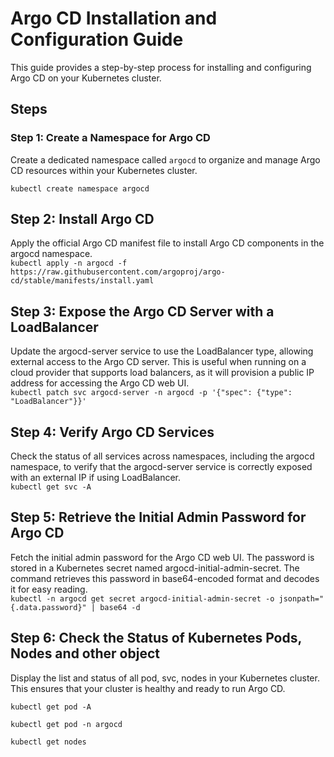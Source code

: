 
# Argo CD Installation and Configuration Guide

This guide provides a step-by-step process for installing and configuring Argo CD on your Kubernetes cluster.

## Steps

### Step 1: Create a Namespace for Argo CD
Create a dedicated namespace called `argocd` to organize and manage Argo CD resources within your Kubernetes cluster.

`kubectl create namespace argocd`

## Step 2: Install Argo CD
Apply the official Argo CD manifest file to install Argo CD components in the argocd namespace.\
`kubectl apply -n argocd -f https://raw.githubusercontent.com/argoproj/argo-cd/stable/manifests/install.yaml`

## Step 3: Expose the Argo CD Server with a LoadBalancer
Update the argocd-server service to use the LoadBalancer type, allowing external access to the Argo CD server. This is useful when running on a cloud provider that supports load balancers, as it will provision a public IP address for accessing the Argo CD web UI.\
`kubectl patch svc argocd-server -n argocd -p '{"spec": {"type": "LoadBalancer"}}'`

## Step 4: Verify Argo CD Services
Check the status of all services across namespaces, including the argocd namespace, to verify that the argocd-server service is correctly exposed with an external IP if using LoadBalancer.\
`kubectl get svc -A`

## Step 5: Retrieve the Initial Admin Password for Argo CD
Fetch the initial admin password for the Argo CD web UI. The password is stored in a Kubernetes secret named argocd-initial-admin-secret. The command retrieves this password in base64-encoded format and decodes it for easy reading.\
`kubectl -n argocd get secret argocd-initial-admin-secret -o jsonpath="{.data.password}" | base64 -d`

## Step 6: Check the Status of Kubernetes Pods, Nodes and other object
Display the list and status of all pod, svc, nodes in your Kubernetes cluster. This ensures that your cluster is healthy and ready to run Argo CD.

`kubectl get pod -A`

`kubectl get pod -n argocd`

`kubectl get nodes`